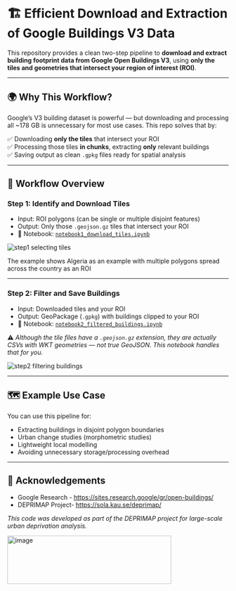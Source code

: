 # 🏗️ Efficient Download and Extraction of Google Buildings V3 Data

This repository provides a clean two-step pipeline to **download and extract building footprint data from Google Open Buildings V3**, using **only the tiles and geometries that intersect your region of interest (ROI)**.

---

## 🌍 Why This Workflow?

Google’s V3 building dataset is powerful — but downloading and processing all ~178 GB is unnecessary for most use cases. This repo solves that by:

✅ Downloading **only the tiles** that intersect your ROI  
✅ Processing those tiles **in chunks**, extracting **only** relevant buildings  
✅ Saving output as clean `.gpkg` files ready for spatial analysis

---

## 🧭 Workflow Overview

### **Step 1: Identify and Download Tiles**

- Input: ROI polygons (can be single or multiple disjoint features)
- Output: Only those `.geojson.gz` tiles that intersect your ROI
- 📎 Notebook: [`notebook1_download_tiles.ipynb`](notebook1_download_tiles.ipynb)

![step1 selecting tiles](https://github.com/user-attachments/assets/f759f5a8-d85a-4761-9670-41294c6f1098)

The example shows Algeria as an example with multiple polygons spread across the country as an ROI

---

### **Step 2: Filter and Save Buildings**

- Input: Downloaded tiles and your ROI
- Output: GeoPackage (`.gpkg`) with buildings clipped to your ROI
- 📎 Notebook: [`notebook2_filtered_buildings.ipynb`](notebook2_filtered_buildings.ipynb)

⚠️ *Although the tile files have a `.geojson.gz` extension, they are actually CSVs with WKT geometries — not true GeoJSON. This notebook handles that for you.*

![step2 filtering buildings](https://github.com/user-attachments/assets/de1e5a3d-b329-44f2-931f-a7b8bf7ae534)


---

## 🗺️ Example Use Case

You can use this pipeline for:

- Extracting buildings in disjoint polygon boundaries
- Urban change studies (morphometric studies)
- Lightweight local modelling
- Avoiding unnecessary storage/processing overhead

---

## 🙏 Acknowledgements

- Google Research - https://sites.research.google/gr/open-buildings/
- DEPRIMAP Project- https://sola.kau.se/deprimap/
  
_This code was developed as part of the DEPRIMAP project for large-scale urban deprivation analysis._

<img width="373" height="110" alt="image" src="https://github.com/user-attachments/assets/a180a6e3-1b60-429d-b0b8-c14a45e4e190" />

